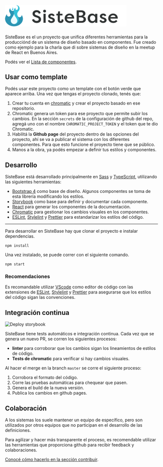 # <img src="static/logo.svg?sanitize=true" alt="SisteBase" width="400" style="max-width:100%;">

SisteBase es el un proyecto que unifica diferentes herramientas para la producciónd de un sistema de diseño basado en componentes.
Fue creado como ejemplo para la charla que di sobre sistemas de diseño en la meetup de React en Buenos Aires.

Podés ver el [Lista de componentes](https://gcba.github.io/sistebase).

<!--
## Uso (Esto es mentira porque todavía no está publicado)

SisteBase está publicado en npm, por lo que se puede instalar de la siguiente forma:
```
npm install --save sistebase
```
-->

## Usar como template

Podés usar este proyecto como un template con el botón verde que aparece arriba.
Una vez que tengas el proyecto clonado, tenés que:

1. Crear tu cuenta en [chromatic](https://www.chromatic.com) y crear el proyecto basado en ese repositorio.
2. Chromatic genera un token para ese proyecto que permite subir los cambios. En la sección `secrets` de la configuración de github del repo, agregá uno con el nombre `CHROMATIC_PROJECT_TOKEN` y el token que te dio Chromatic.
3. Habilitá la **Github page** del proyecto dentro de las opciones del proyecto, ahí se va a publicar el sistema con los diferentes componentes. Para que esto funcione el proyecto tiene que se público.
4. Manos a la obra, ya podés empezar a definir tus estilos y componentes.

## Desarrollo
SisteBase está desarrollado principalmente en [Sass](https://sass-lang.com) y [TypeScript](http://typescriptlang.org/), utilizando las siguientes herramientas:

- [Bootstrap 4](https://getbootstrap.com) como base de diseño. Algunos componentes se toma de esta librería modificando los estilos.
- [Storybook](https://storybook.js.org) como base para definir y documentar cada componente.
- [React](https://reactjs.org) para generar los componentes de la documentación.
- [Chromatic](https://www.chromatic.com) para gestionar los cambios visuales en los componentes.
- [ESLint](https://eslint.org), [Stylelint](https://stylelint.io) y [Prettier](https://prettier.io) para estandarizar los estilos del código.

---

Para desarrollar en SisteBase hay que clonar el proyecto e instalar dependencias.
```
npm install
```

Una vez instalado, se puede correr con el siguiente comando.
```
npm start
```

### Recomendaciones

Es recomandable utilizar [VScode](https://code.visualstudio.com) como editor de código con las extensiones de [ESLint](https://marketplace.visualstudio.com/items?itemName=dbaeumer.vscode-eslint), [Stylelint](https://marketplace.visualstudio.com/items?itemName=Daosro.stylelint) y [Prettier](https://marketplace.visualstudio.com/items?itemName=esbenp.prettier-vscode) para asegurarse que los estilos del código sigan las convenciones.

## Integración continua

![Deploy storybook](https://github.com/Jinik/sistebase/workflows/Deploy%20storybook/badge.svg)

SisteBase tiene tests automáticos e integración continua.
Cada vez que se genera un nuevo PR, se corren los siguientes procesos:

- **linter** para corroborar que los cambios sigan los lineamientos de estilos de código.
- **Tests de chromatic** para verificar si hay cambios visuales.

Al hacer el merge en la branch `master` se corre el siguiente proceso:

1. Corrobora el formato del código.
2. Corre las pruebas automáticas para chequear que pasen.
3. Genera el build de la nueva versión.
4. Publica los cambios en github pages.


## Colaboración

A los sistemas los suele mantener un equipo de específico, pero son utilizados por otros equipos que no participan en el desarrollo de las definiciones.

Para agilizar y hacer más transparente el proceso, es recomendable utilizar las herramientas que proporciona github para recibir feedback y colaboraciones.

[Conocé cómo hacerlo en la sección contribuir](CONTRIBUTING.md).
